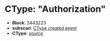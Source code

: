# CType: "Authorization"

* **Block**: 2443223
* **subscan**: [CType created event](https://spiritnet.subscan.io/extrinsic/0x9ae2e42a3031ec20831be5c5acd7e0cc26faf07c1584e5635d1fff53ebc5b88c?event=2443223-78)
* **CType**: [source](./ctype.json)
